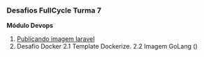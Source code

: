 ### Desafios FullCycle Turma 7

**Módulo Devops**
1. [Publicando imagem laravel](https://github.com/amauryeuzebio/fullcycle-7/tree/master/1-publicando-imagem-laravel)
2. Desafio Docker
  2.1 Template Dockerize.
  2.2 Imagem GoLang ()